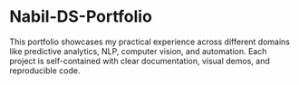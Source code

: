 # Nabil-DS-Portfolio
This portfolio showcases my practical experience across different domains like predictive analytics, NLP, computer vision, and automation. Each project is self-contained with clear documentation, visual demos, and reproducible code.
